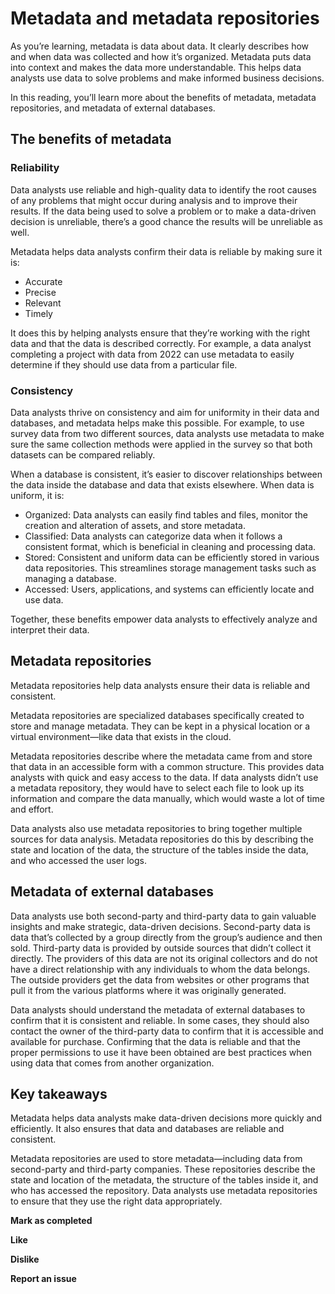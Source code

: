 # Metadata and metadata repositories

As you’re learning, metadata is data about data. It clearly describes how and when data was collected and how it’s organized. Metadata puts data into context and makes the data more understandable. This helps data analysts use data to solve problems and make informed business decisions.

In this reading, you’ll learn more about the benefits of metadata, metadata repositories, and metadata of external databases.

## The benefits of metadata

### Reliability

Data analysts use reliable and high-quality data to identify the root causes of any problems that might occur during analysis and to improve their results. If the data being used to solve a problem or to make a data-driven decision is unreliable, there’s a good chance the results will be unreliable as well.

Metadata helps data analysts confirm their data is reliable by making sure it is:

* Accurate
* Precise
* Relevant
* Timely

It does this by helping analysts ensure that they’re working with the right data and that the data is described correctly. For example, a data analyst completing a project with data from 2022 can use metadata to easily determine if they should use data from a particular file.

### Consistency

Data analysts thrive on consistency and aim for uniformity in their data and databases,  and metadata helps make this possible. For example, to use survey data from two different sources, data analysts use metadata to make sure the same collection methods were applied in the survey so that both datasets can be compared reliably.

When a database is consistent, it’s easier to discover relationships between the data inside the database and data that exists elsewhere. When data is uniform, it is:

* Organized: Data analysts can easily find tables and files, monitor the creation and alteration of assets, and store metadata.
* Classified: Data analysts can categorize data when it follows a consistent format, which is beneficial in cleaning and processing data.
* Stored: Consistent and uniform data can be efficiently stored in various data repositories. This streamlines storage management tasks such as managing a database.
* Accessed: Users, applications, and systems can efficiently locate and use data.

Together, these benefits empower data analysts to effectively analyze and interpret their data.

## Metadata repositories

Metadata repositories help data analysts ensure their data is reliable and consistent.

Metadata repositories are specialized databases specifically created to store and manage metadata. They can be kept in a physical location or a virtual environment—like data that exists in the cloud.

Metadata repositories describe where the metadata came from and store that data in an accessible form with a common structure. This provides data analysts with quick and easy access to the data. If data analysts didn’t use a metadata repository, they would have to select each file to look up its information and compare the data manually, which would waste a lot of time and effort.

Data analysts also use metadata repositories to bring together multiple sources for data analysis. Metadata repositories do this by describing the state and location of the data, the structure of the tables inside the data, and who accessed the user logs.

## Metadata of external databases

Data analysts use both second-party and third-party data to gain valuable insights and make strategic, data-driven decisions. Second-party data is data that’s collected by a group directly from the group’s audience and then sold. Third-party data is provided by outside sources that didn’t collect it directly. The providers of this data are not its original collectors and do not have a direct relationship with any individuals to whom the data belongs. The outside providers get the data from websites or other programs that pull it from the various platforms where it was originally generated.

Data analysts should understand the metadata of external databases to confirm that it is consistent and reliable. In some cases, they should also contact the owner of the third-party data to confirm that it is accessible and available for purchase. Confirming that the data is reliable and that the proper permissions to use it have been obtained are best practices when using data that comes from another organization.

## Key takeaways

Metadata helps data analysts make data-driven decisions more quickly and efficiently. It also ensures that data and databases are reliable and consistent.

Metadata repositories are used to store metadata—including data from second-party and third-party companies. These repositories describe the state and location of the metadata, the structure of the tables inside it, and who has accessed the repository. Data analysts use metadata repositories to ensure that they use the right data appropriately.

**Mark as completed**

**Like**

**Dislike**

**Report an issue**
